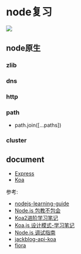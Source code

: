 # node复习

![](https://i.loli.net/2020/11/14/YibCRBIprcVaJ35.png)

## node原生

### zlib
### dns
### http
### path
- path.join([...paths])
### cluster


## document
- [Express](./expressDemo/readme.md)
- [Koa](./koaDemo/readme.md)

参考:

- [nodejs-learning-guide](https://github.com/chyingp/nodejs-learning-guide)
- [Node.js 包教不包会](https://github.com/alsotang/node-lessons)
- [Koa2进阶学习笔记](https://chenshenhai.github.io/koa2-note/)
- [Koa.js 设计模式-学习笔记](https://github.com/chenshenhai/koajs-design-note)
- [Node.js 调试指南](https://github.com/nswbmw/node-in-debugging)
- [jackblog-api-koa](https://github.com/jackhutu/jackblog-api-koa)
- [fiora](https://github.com/yinxin630/fiora)